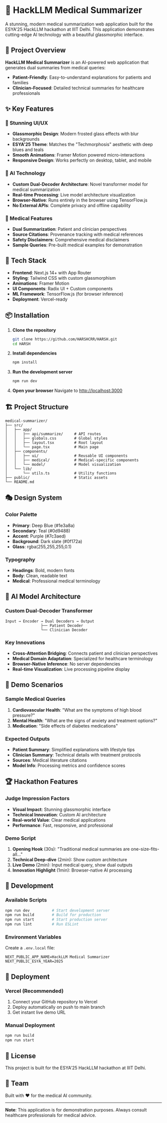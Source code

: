 # 🏥 HackLLM Medical Summarizer

A stunning, modern medical summarization web application built for the ESYA'25 HackLLM hackathon at IIIT Delhi. This application demonstrates cutting-edge AI technology with a beautiful glassmorphic interface.

## 🎯 Project Overview

**HackLLM Medical Summarizer** is an AI-powered web application that generates dual summaries from medical queries:
- **Patient-Friendly**: Easy-to-understand explanations for patients and families
- **Clinician-Focused**: Detailed technical summaries for healthcare professionals

## ✨ Key Features

### 🎨 Stunning UI/UX
- **Glassmorphic Design**: Modern frosted glass effects with blur backgrounds
- **ESYA'25 Theme**: Matches the "Techmorphosis" aesthetic with deep blues and teals
- **Smooth Animations**: Framer Motion powered micro-interactions
- **Responsive Design**: Works perfectly on desktop, tablet, and mobile

### 🤖 AI Technology
- **Custom Dual-Decoder Architecture**: Novel transformer model for medical summarization
- **Real-time Processing**: Live model architecture visualization
- **Browser-Native**: Runs entirely in the browser using TensorFlow.js
- **No External APIs**: Complete privacy and offline capability

### 🏥 Medical Features
- **Dual Summarization**: Patient and clinician perspectives
- **Source Citations**: Provenance tracking with medical references
- **Safety Disclaimers**: Comprehensive medical disclaimers
- **Sample Queries**: Pre-built medical examples for demonstration

## 🚀 Tech Stack

- **Frontend**: Next.js 14+ with App Router
- **Styling**: Tailwind CSS with custom glassmorphism
- **Animations**: Framer Motion
- **UI Components**: Radix UI + Custom components
- **ML Framework**: TensorFlow.js (for browser inference)
- **Deployment**: Vercel-ready

## 📦 Installation

1. **Clone the repository**
   ```bash
   git clone https://github.com/HARSHCRR/HARSH.git
   cd HARSH
   ```

2. **Install dependencies**
   ```bash
   npm install
   ```

3. **Run the development server**
   ```bash
   npm run dev
   ```

4. **Open your browser**
   Navigate to [http://localhost:3000](http://localhost:3000)

## 🏗️ Project Structure

```
medical-summarizer/
├── src/
│   ├── app/
│   │   ├── api/summarize/     # API routes
│   │   ├── globals.css        # Global styles
│   │   ├── layout.tsx         # Root layout
│   │   └── page.tsx           # Main page
│   ├── components/
│   │   ├── ui/                # Reusable UI components
│   │   ├── medical/           # Medical-specific components
│   │   └── model/             # Model visualization
│   └── lib/
│       └── utils.ts           # Utility functions
├── public/                    # Static assets
└── README.md
```

## 🎭 Design System

### Color Palette
- **Primary**: Deep Blue (#1e3a8a)
- **Secondary**: Teal (#0d9488)
- **Accent**: Purple (#7c3aed)
- **Background**: Dark slate (#0f172a)
- **Glass**: rgba(255,255,255,0.1)

### Typography
- **Headings**: Bold, modern fonts
- **Body**: Clean, readable text
- **Medical**: Professional medical terminology

## 🤖 AI Model Architecture

### Custom Dual-Decoder Transformer
```
Input → Encoder → Dual Decoders → Output
                ├── Patient Decoder
                └── Clinician Decoder
```

### Key Innovations
- **Cross-Attention Bridging**: Connects patient and clinician perspectives
- **Medical Domain Adaptation**: Specialized for healthcare terminology
- **Browser-Native Inference**: No server dependencies
- **Real-time Visualization**: Live processing pipeline display

## 📱 Demo Scenarios

### Sample Medical Queries
1. **Cardiovascular Health**: "What are the symptoms of high blood pressure?"
2. **Mental Health**: "What are the signs of anxiety and treatment options?"
3. **Medication**: "Side effects of diabetes medications"

### Expected Outputs
- **Patient Summary**: Simplified explanations with lifestyle tips
- **Clinician Summary**: Technical details with treatment protocols
- **Sources**: Medical literature citations
- **Model Info**: Processing metrics and confidence scores

## 🏆 Hackathon Features

### Judge Impression Factors
- **Visual Impact**: Stunning glassmorphic interface
- **Technical Innovation**: Custom AI architecture
- **Real-world Value**: Clear medical applications
- **Performance**: Fast, responsive, and professional

### Demo Script
1. **Opening Hook** (30s): "Traditional medical summaries are one-size-fits-all..."
2. **Technical Deep-dive** (2min): Show custom architecture
3. **Live Demo** (2min): Input medical query, show dual outputs
4. **Innovation Highlight** (1min): Browser-native AI processing

## 🔧 Development

### Available Scripts
```bash
npm run dev          # Start development server
npm run build        # Build for production
npm run start        # Start production server
npm run lint         # Run ESLint
```

### Environment Variables
Create a `.env.local` file:
```env
NEXT_PUBLIC_APP_NAME=HackLLM Medical Summarizer
NEXT_PUBLIC_ESYA_YEAR=2025
```

## 🚀 Deployment

### Vercel (Recommended)
1. Connect your GitHub repository to Vercel
2. Deploy automatically on push to main branch
3. Get instant live demo URL

### Manual Deployment
```bash
npm run build
npm run start
```

## 📄 License

This project is built for the ESYA'25 HackLLM hackathon at IIIT Delhi.

## 👥 Team

Built with ❤️ for the medical AI community.

---

**Note**: This application is for demonstration purposes. Always consult healthcare professionals for medical advice.
